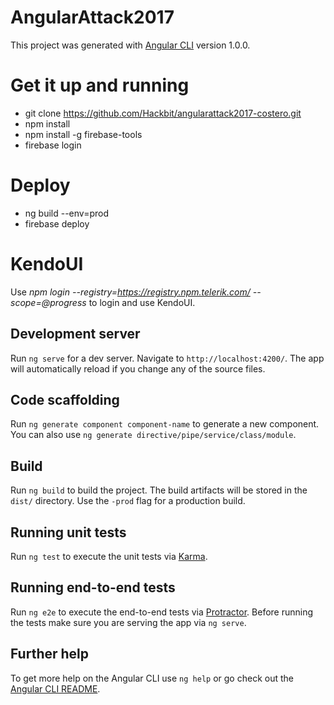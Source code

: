 # AngularAttack2017

This project was generated with [Angular CLI](https://github.com/angular/angular-cli) version 1.0.0.

# Get it up and running
* git clone https://github.com/Hackbit/angularattack2017-costero.git
* npm install
* npm install -g firebase-tools
* firebase login

# Deploy
* ng build --env=prod
* firebase deploy

# KendoUI
Use *npm login --registry=https://registry.npm.telerik.com/ --scope=@progress* to login and use KendoUI.

## Development server

Run `ng serve` for a dev server. Navigate to `http://localhost:4200/`. The app will automatically reload if you change any of the source files.

## Code scaffolding

Run `ng generate component component-name` to generate a new component. You can also use `ng generate directive/pipe/service/class/module`.

## Build

Run `ng build` to build the project. The build artifacts will be stored in the `dist/` directory. Use the `-prod` flag for a production build.

## Running unit tests

Run `ng test` to execute the unit tests via [Karma](https://karma-runner.github.io).

## Running end-to-end tests

Run `ng e2e` to execute the end-to-end tests via [Protractor](http://www.protractortest.org/).
Before running the tests make sure you are serving the app via `ng serve`.

## Further help

To get more help on the Angular CLI use `ng help` or go check out the [Angular CLI README](https://github.com/angular/angular-cli/blob/master/README.md).
